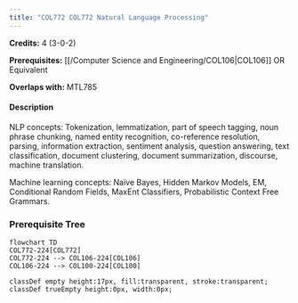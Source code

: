 ```yaml
---
title: "COL772 COL772 Natural Language Processing"
---
```

**Credits:** 4 (3-0-2)

**Prerequisites:** [[/Computer Science and Engineering/COL106|COL106]] OR Equivalent

**Overlaps with:** MTL785

#### Description
NLP concepts: Tokenization, lemmatization, part of speech tagging, noun phrase chunking, named entity recognition, co-reference resolution, parsing, information extraction, sentiment analysis, question answering, text classification, document clustering, document summarization, discourse, machine translation.

Machine learning concepts: Naïve Bayes, Hidden Markov Models, EM, Conditional Random Fields, MaxEnt Classifiers, Probabilistic Context Free Grammars.

### Prerequisite Tree

```mermaid
flowchart TD
COL772-224[COL772]
COL772-224 --> COL106-224[COL106]
COL106-224 --> COL100-224[COL100]

classDef empty height:17px, fill:transparent, stroke:transparent;
classDef trueEmpty height:0px, width:0px;
```